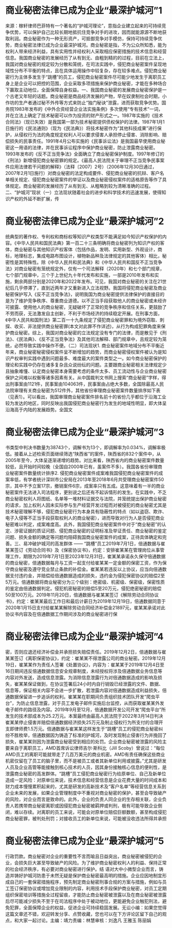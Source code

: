 # 商业秘密法律已成为企业“最深护城河”1

来源：稼轩律师巴菲特有一个著名的“护城河理论”，意指企业建立起来的可持续竞争优势，可以保护自己比较长期地抵抗住竞争对手的进攻，因而就能源源不断地获取利润。商业秘密作为一种无形资产，可抵御竞争对手模仿，保持可持续竞争优势，商业秘密法律已成为企业最深护城河。商业秘密是指，不为公众所知悉，能为权利人带来经济利益，具有实用性并经权利人采取相应保密措施的技术信息和经营信息。我国商业秘密的发展经历了从有到无、由粗到精的的过程，目前在立法上，我国对商业秘密的规定较为分散和笼统，在司法实践中，侵犯商业秘密案件呈现地域性分布不平衡的特点，且在具体运用操作中较复杂，存在较多难点。侵犯商业秘密行为主体多发生于“跳槽”的员工，侵犯商业秘密案件尽可能少地发生于离职员工身上是企业可以把控的范围，企业采取多项措施来保护商业秘密，才能在多种场合下赢取主动地位，全面保障自身权益。一、我国商业秘密的发展商业秘密保护是一个古老又年轻的话题。商业秘密是商品经济发展的产物，早在奴隶制社会时期，小作坊的生产者通过秘不外传等方式来防止“独门秘诀”泄露，进而获取竞争优势。国务院1983年发布的《中外合资经营企业法实施条例》多次使用“专有技术”一词，并在立法上确定了技术秘密可以作为投资的财产形式之一。1987年实施的《技术合同法》（现已失效）是我国第一部为技术秘密提供债权保护的法律。1987年1月1日施行的《民法通则》（现为《民法典》）将技术秘密作为“其他科技成果”进行保护，从侵权行为法的角度规定权利人可以要求侵害人承担停止侵害、消除影响、赔偿损失的民事责任。1991年4月公布实施的《民事诉讼法》是我国最早使用商业秘密这一用语的法律，并在民事诉讼程序中保护商业秘密，防止泄露商业秘密。1993年发布的《反不正当竞争法》全面确立了商业秘密保护制度。1997年修订的《刑法》新增侵犯商业秘密罪的规定。《最高人民法院关于审理不正当竞争民事案件应用法律若干问题的解释》（法释〔2007〕2号）（2006年12月30日通过，2007年2月1日施行）对商业秘密的法定构成要件、侵犯商业秘密的抗辩、客户名单相关规定、侵犯商业秘密案件的举证以及商业秘密侵权案件的适格原告等作了具体规定。商业秘密的发展经历了从有到无、从粗略到较为清晰准确的过程。二、“护城河”现状（一）立法现状随着社会的进步和科学技术的迅速发展，使得知识产权的外延不断扩展，传

# 商业秘密法律已成为企业“最深护城河”2

统典型的著作权、专利权和商标权等知识产权类型不能满足如今知识产权保护的内容。《中华人民共和国民法典》第一百二十三条明确将商业秘密列为知识产权的客体，商业秘密与其他知识产权客体（包括作品，发明、实用新型、外观设计，商标，地理标志，集成电路布图设计，植物新品种及法律规定的其他客体）相比，秘密性是其特殊性。除《中华人民共和民法典》和《中华人民共和国反不正当竞争法》对商业秘密有笼统规定外，仅有一个司法解释（2020年）和七个部门规章，七个部门规章中，三个于上世纪九十年代发布和实施，一部是2010年发布和实施，剩余两部分别是2020年和2022年发布。可见，我国对商业秘密的关注在21世纪后几乎停滞了，直到近两年才又重新进入立法视野。我国将侵犯商业秘密及商业秘密保护写入《反不正当竞争法》，说明我国为商业秘密提供法律保护的直接目的是为了维护竞争秩序、尊重商业道德。以不正当手段获取他人的商业秘密或未经许可披露、使用他人的商业秘密，无疑破坏了正常的竞争秩序和信任关系，更鼓励了不劳而获，无法激发自主创新，不利于市场经济的持续稳定开展。在刑事方面，《中华人民共和国刑法》第二百一十九条规定了侵犯商业秘密罪和为境外窃取、刺探、收买、非法提供商业秘密罪(本文对此罪不作详述)，从行为构成犯罪角度来保护商业秘密。综上，我国对商业秘密的立法规定没有专门的法律，而是散见于《刑法》、《民法典》、《反不正当竞争法》及其他司法解释、部门规章中，且规定较为笼统，必然导致实践中操作不便。（二）司法现状1. 商业秘密案件地域分布不平衡近年来，商业秘密秘密侵权案件呈不断增加的趋势，而商业秘密侵权案件被认为是知识产权审判实践中遇到问题最多、难度最大的案件类型之一。如今商业秘密保护的理论和实践中仍存在诸多复杂且众说纷纭的问题。主要跟商业秘密相关法律规定少且抽象难懂、认定商业秘密本身需要考虑的条件太多、员工流动性与企业商业秘密保护之间难以权衡等诸多因素有关。从中国裁判文书网上搜索“商业秘密”字样，得出刑事案由1121件，民事案由104063件，民事案由占绝大多数，全国除最高人民法院审理有关商业秘密为512件外，其他省份审理商业秘密案件数量排序如下表（见表1）。可以看出，我国审理商业秘密案件排名前十的省份几乎都位于沿海工业较为发达的地区，同时反映出我国侵犯商业秘密行为发生的地域性明显，即大体呈沿海高于内陆的发展趋势。全国文

# 商业秘密法律已成为企业“最深护城河”3

书类型中判决书数量为38743个，调解书为13个，即调解率为0.034%，调解率极低。接着从上述检索页面继续筛选“陕西省”的案件，陕西省的832个案件中，从2005年至今，大体呈逐渐递增的趋势。对比来看，陕西省内的商业秘密案件数量较低，且开始时间较晚（全国自2000年已有，虽案件不多）。我国各省份审理商业秘密案件数量统计排序2. 侵犯商业秘密案件成案难我国侵犯商业秘密案件的成案率低，有学者统计深圳市公安局在2013年至2018年6月共受理商业秘密案件50宗，其中不予立案17宗，撤销案件6宗，成案率只有五成。这意味着有一半的商业秘密案件无法进入司法程序，更别说之后还有不起诉情形的发生。在实践中，不乏商业秘密权利人将图纸、名单等一堆材料证据交与法院，并笼统提出保护商业秘密的请求，加上权利人因未实际参与生产经营开发过程而对被侵犯的商业秘密尤其是技术秘密理解不够，侵犯商业秘密行为本身具有隐蔽性的特点（如以盗窃、欺诈、电子入侵等不正当手段获取权利人的商业秘密），进而导致对行为人是否侵犯商业秘密难以判定，成案难度高。此外，我国侵犯商业秘密案件中对于“商业秘密”的认定、涉密证据的质证问题、侵犯商业秘密的证明标准及举证责任、商业秘密的鉴定问题、损失金额的确定等问题均阻碍我国商业秘密案件的成案，正待具体确定和完善。三、易冲破护城河的高发群体 —— “跳槽”员工2019年7月1日，倍通数据与崔某某签订《劳动合同书》及《保密协议书》，约定：安排崔某某在管理岗位从事管理工作，期限为2019年7月1日至2023年12月31日，崔某某承诺永久保守倍通数据的商业秘密，倍通数据每月与工资一起支付给崔某某一定金额的保密工资，作为保守商业秘密及遵守竞业禁止条款的补偿金。崔某某若违反以上协议，应当向倍通数据支付违约金，并赔偿给倍通数据造成的损失，违约金为侵犯保密协议的赔偿2至5万元。倍通数据将商业秘密分为三个级别：绝密级、机密级、保密级，保密性质的鉴定由倍通数据判定。侵犯机密秘密的赔偿5至20万元，侵犯绝密秘密的赔偿50至100万元。2019年11月20日，倍通数据与崔某某签订《解除劳动合同协议书》，约定：崔某某最后工作日和最后计薪日为2019年12月19日，倍通数据同意于2020年1月15日支付给崔某某解除劳动合同经济补偿金21897元，崔某某承诺对此协议书内容及在倍通数据工作期间涉及的商业秘密进行保

# 商业秘密法律已成为企业“最深护城河”4

密，否则应退还经济补偿金并承担损失赔偿责任。2019年12月2日，倍通数据与崔某某签订《离职保密协议》，约定：崔某某不得泄露公司的商业秘密。2019年12月19日，崔某某作为责任人签署《处置协议》，内容为：崔某某于2019年12月4日至16日期间违反倍通数据信息安全规章制度，未经授权将涉及倍通数据业务信息等内容对外发送，造成信息泄露。为消除信息泄露行为对倍通数据造成的影响及损失，崔某某保证做到，在协议签署后24小时内自行销毁已经泄露的文件、数据、信息等，保证相关内容不会进一步扩散，若泄露内容对倍通数据造成利益损失，倍通数据保留进一步追诉的权利。崔某某在职期间负责组织技术团队开发“爬虫平台”，为防止信息泄露，对于员工发电子邮件实施后台监控，从而获取崔某某外发电子邮件的路径及内容。2019年9月至12月，倍通数据开发公司开发“爬虫平台”所发生的技术部成本为25.2万元。本案最终由最高人民法院于2022年3月14日判决崔某某停止侵害并赔偿倍通数据经济损失25万元及制止侵权行为所支付的合理开支即律师费1.5万元。倍通数据与崔某某这样发生于“跳槽”员工的侵犯商业秘密纠纷不胜枚举，倍通数据因为铸造了标准的护城河，及时发现制止侵害行为并挽回了损失，崔某某则因为泄露商业秘密受到相应的处罚。企业商业秘密被泄露的风险主要来自于离职员工，AMD首席诉讼律师吉尔·斯科比（Jill Scoby）曾说过：“每位AMD员工的离职可能就带走了几百万美元的商业机密。AMD有责任确保这些商业机密仅留在了员工的脑子里，而不是被员工或者其新单位利用或披露。”尤其是研发人员及企业高管等能接触到核心技术的人员，因其身份接触核心信息的便利性，是泄露商业秘密的高发群体。“跳槽”员工侵犯商业秘密行为给原单位、自己及新单位造成一定风险：对原单位来说，技术信息和经营信息是企业花费大量的时间成本和财力成本慢慢累积起来的，尤其是研发的高新技术及“客户名单”等经营信息关系到企业未来的发展，如果企业管理制度中不重视对商业秘密的保护，甚至会导致破产的风险，对企业而言是致命的。此外，企业的负责人同企业的生存相关联，企业负责人若携带商业秘密离职或因侵犯商业秘密被羁押或判刑，极有可能导致企业倒闭，难以存续。对离职的员工来说，可能会对原单位赔偿巨额数额，甚至构成侵犯商业秘密罪，被判处刑罚；对接收员工的新单位来说，可能被没收违法所得并承担

# 商业秘密法律已成为企业“最深护城河”5

行政罚款。商业秘密对企业的重要性不言而喻且日益突出，商业秘密被侵犯的企业，会损失巨大甚至导致破产的风险。为了维护商业秘密权利人的利益、保持正常的社会经济秩序，有必要对商业秘密进行保护。结 语对大中小微型企业而言，铸造并铸好护城河防患于未然无疑是保护商业秘密最高明的措施。企业应因地制宜形成自己的一套保密措施程序，预先制定商业秘密刑事合规的方案与措施，例如与员工签订保密协议或增加竞业限制的内容，利用技术手段保护商业秘密，对员工定期组织保密培训等措施全过程留痕，才能防止商业秘密被泄露以及在商业秘密被泄露后尽可能减少损失不至于在司法程序中处于被动地位，更能避免企业触犯刑法，避免犯罪，全面保障企业的权益，促进企业可持续稳固发展。无讼小编：如果您觉得这篇文章还不错，欢迎转发分享、点赞收藏，您也可以在下方评论区留下自己的观点，和大家一起讨论。主编：靖力责编：林慧审核：刘逸凡 王雅玉 陈丽娟 

